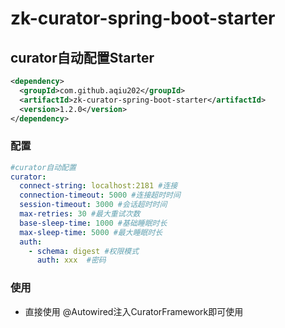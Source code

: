 # zk-curator-spring-boot-starter

## curator自动配置Starter
```xml
<dependency>
  <groupId>com.github.aqiu202</groupId>
  <artifactId>zk-curator-spring-boot-starter</artifactId>
  <version>1.2.0</version>
</dependency>
```

### 配置
```yaml
#curator自动配置
curator:
  connect-string: localhost:2181 #连接
  connection-timeout: 5000 #连接超时时间
  session-timeout: 3000 #会话超时时间
  max-retries: 30 #最大重试次数
  base-sleep-time: 1000 #基础睡眠时长
  max-sleep-time: 5000 #最大睡眠时长
  auth:
    - schema: digest #权限模式
      auth: xxx  #密码
```

### 使用
- 直接使用 @Autowired注入CuratorFramework即可使用